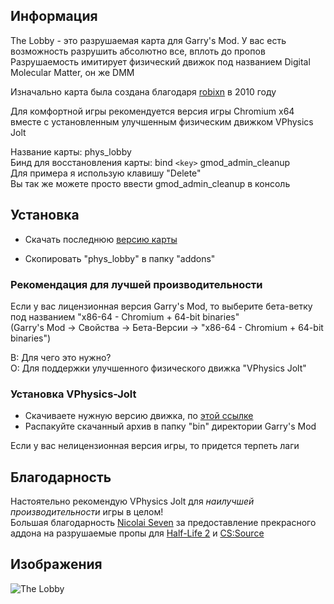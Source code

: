 ## Информация

The Lobby - это разрушаемая карта для Garry's Mod. У вас есть возможность разрушить абсолютно все, вплоть до пропов  
Разрушаемость имитирует физический движок под названием Digital Molecular Matter, он же DMM

Изначально карта была создана благодаря [robixn](https://www.youtube.com/watch?v=N7MYttLnHpA) в 2010 году

Для комфортной игры рекомендуется версия игры Chromium x64 вместе с установленным улучшенным физическим движком VPhysics Jolt

Название карты: phys_lobby  
Бинд для восстановления карты: bind `<key>` gmod_admin_cleanup  
Для примера я использую клавишу "Delete"  
Вы так же можете просто ввести gmod_admin_cleanup в консоль

## Установка

+ Скачать последнюю [версию карты](https://github.com/boxden/The-Lobby/releases/download/phys_lobby/the_lobby_2886996246.7z)

+ Скопировать "phys_lobby" в папку "addons"

### Рекомендация для лучшей производительности

Если у вас лицензионная версия Garry's Mod, то выберите бета-ветку под названием "x86-64 - Chromium + 64-bit binaries"  
(Garry's Mod -> Свойства -> Бета-Версии -> "x86-64 - Chromium + 64-bit binaries")

В: Для чего это нужно?  
О: Для поддержки улучшенного физического движка "VPhysics Jolt"

### Установка VPhysics-Jolt

+ Скачиваете нужную версию движка, по [этой ссылке](https://github.com/Joshua-Ashton/VPhysics-Jolt/releases/)
+ Распакуйте скачанный архив в папку "bin" директории Garry's Mod

Если у вас нелицензионная версия игры, то придется терпеть лаги

## Благодарность

Настоятельно рекомендую VPhysics Jolt для _наилучшей производительности_ игры в целом!  
Большая благодарность [Nicolai Seven](https://steamcommunity.com/id/nicolai_seven) за предоставление прекрасного аддона на разрушаемые пропы для [Half-Life 2](https://steamcommunity.com/sharedfiles/filedetails/?id=767948098) и [CS:Source](https://steamcommunity.com/sharedfiles/filedetails/?id=2701419409)

## Изображения

![The Lobby](https://all-mods.ru/wp-content/uploads/2022/11/phys_lobby.gif)